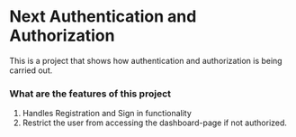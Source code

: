 # Next Authentication and Authorization

This is a project that shows how authentication and authorization is being carried out.

### What are the features of this project

1. Handles Registration and Sign in functionality
2. Restrict the user from accessing the dashboard-page if not authorized.
